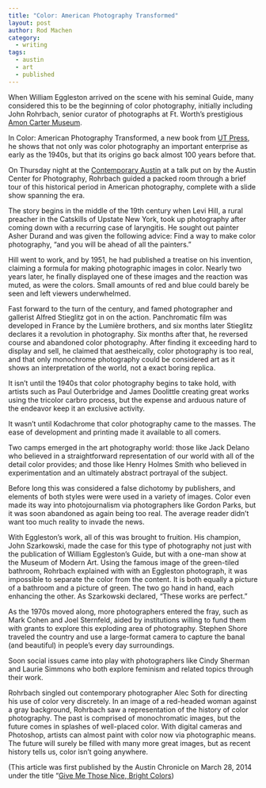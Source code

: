 ```yaml
---
title: "Color: American Photography Transformed"
layout: post
author: Rod Machen
category:
  - writing
tags:
  - austin
  - art
  - published
---
```


<p dir="ltr">
  When William Eggleston arrived on the scene with his seminal Guide, many considered this to be the beginning of color photography, initially including John Rohrbach, senior curator of photographs at Ft. Worth&#8217;s prestigious <a href="http://www.cartermuseum.org/exhibitions/color-american-photography-transformed" target="_blank">Amon Carter Museum</a>.
</p>

<p dir="ltr">
  In Color: American Photography Transformed, a new book from <a href="http://utpress.utexas.edu/index.php/books/amocol" target="_blank">UT Press</a>, he shows that not only was color photography an important enterprise as early as the 1940s, but that its origins go back almost 100 years before that.
</p>

<p dir="ltr">
  On Thursday night at the <a href="http://www.thecontemporaryaustin.org/event/book-talk-color-american-photography-transformed/" target="_blank">Contemporary Austin</a> at a talk put on by the Austin Center for Photography, Rohrbach guided a packed room through a brief tour of this historical period in American photography, complete with a slide show spanning the era.<!--more-->
</p>

<p dir="ltr">
  <!-- <img class="alignleft size-large wp-image-578" alt="Amarillo drive in Stephen Shore" src="http://words.rodmachen.com/wp-content/uploads/2014/03/Amarillo-drive-in-Stephen-Shore-679x540.jpg" width="679" height="540" /> -->The story begins in the middle of the 19th century when Levi Hill, a rural preacher in the Catskills of Upstate New York, took up photography after coming down with a recurring case of laryngitis. He sought out painter Asher Durand and was given the following advice: Find a way to make color photography, &#8220;and you will be ahead of all the painters.”
</p>

<p dir="ltr">
  Hill went to work, and by 1951, he had published a treatise on his invention, claiming a formula for making photographic images in color. Nearly two years later, he finally displayed one of these images and the reaction was muted, as were the colors. Small amounts of red and blue could barely be seen and left viewers underwhelmed.
</p>

<p dir="ltr">
  Fast forward to the turn of the century, and famed photographer and gallerist Alfred Stieglitz got in on the action. Panchromatic film was developed in France by the Lumière brothers, and six months later Stieglitz declares it a revolution in photography. Six months after that, he reversed course and abandoned color photography. After finding it exceeding hard to display and sell, he claimed that aestheically, color photography is too real, and that only monochrome photography could be considered art as it shows an interpretation of the world, not a exact boring replica.
</p>

<p dir="ltr">
  It isn&#8217;t until the 1940s that color photography begins to take hold, with artists such as Paul Outerbridge and James Doolittle creating great works using the tricolor carbro process, but the expense and arduous nature of the endeavor keep it an exclusive activity.
</p>

<p dir="ltr">
  It wasn&#8217;t until Kodachrome that color photography came to the masses. The ease of development and printing made it available to all comers.
</p>

<p dir="ltr">
  Two camps emerged in the art photography world: those like Jack Delano who believed in a straightforward representation of our world with all of the detail color provides; and those like Henry Holmes Smith who believed in experimentation and an ultimately abstract portrayal of the subject.
</p>

<p dir="ltr">
  Before long this was considered a false dichotomy by publishers, and elements of both styles were were used in a variety of images. Color even made its way into photojournalism via photographers like Gordon Parks, but it was soon abandoned as again being too real. The average reader didn&#8217;t want too much reality to invade the news.
</p>

<p dir="ltr">
  With Eggleston&#8217;s work, all of this was brought to fruition. His champion, John Szarkowski, made the case for this type of photography not just with the publication of William Eggleston&#8217;s Guide, but with a one-man show at the Museum of Modern Art. Using the famous image of the green-tiled bathroom, Rohrbach explained with with an Eggleston photograph, it was impossible to separate the color from the content. It is both equally a picture of a bathroom and a picture of green. The two go hand in hand, each enhancing the other. As Szarkowski declared, &#8220;These works are perfect.&#8221;
</p>

<p dir="ltr">
  As the 1970s moved along, more photographers entered the fray, such as Mark Cohen and Joel Sternfeld, aided by institutions willing to fund them with grants to explore this exploding area of photography. Stephen Shore traveled the country and use a large-format camera to capture the banal (and beautiful) in people&#8217;s every day surroundings.
</p>

<p dir="ltr">
  Soon social issues came into play with photographers like Cindy Sherman and Laurie Simmons who both explore feminism and related topics through their work.
</p>

<p dir="ltr">
  Rohrbach singled out contemporary photographer Alec Soth for directing his use of color very discretely. In an image of a red-headed woman against a gray background, Rohrbach saw a representation of the history of color photography. The past is comprised of monochromatic images, but the future comes in splashes of well-placed color. With digital cameras and Photoshop, artists can almost paint with color now via photographic means. The future will surely be filled with many more great images, but as recent history tells us, color isn&#8217;t going anywhere.
</p>

<!-- <p dir="ltr">
  <em>Photo credit: Stephen Shore, West 9th Avenue, Amarillo, Texas, October 2, 1974, Courtesy of the artist and 303 Gallery, New York.</em>
</p> -->

(This article was first published by the Austin Chronicle on March 28, 2014 under the title &#8220;<a href="http://www.austinchronicle.com/daily/arts/2014-03-28/give-me-those-nice-bright-colors/" target="_blank">Give Me Those Nice, Bright Colors</a>)